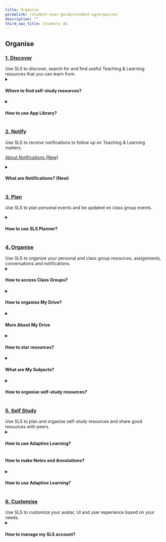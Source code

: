 ```yaml
---
title: Organise
permalink: /student-user-guide/student-ug/organise/
description: ""
third_nav_title: Students UG
---
```

## Organise

<h3><a id="discover" target="_blank" href="/student-user-guide/discover/index/">1. Discover</a></h3>
Use SLS to discover, search for and find useful Teaching &amp; Learning resources that you can learn from.
<details><summary><h4>Where to find self-study resources?</h4></summary>

<ul>
<li><a target="_blank" href="/student-user-guide/discover/about-self-study-resources/">About Self-Study Resources (New)</a></li>
<li><a target="_blank" href="/student-user-guide/discover/access-self-study-resources/">(1) Access Self-Study Resources (New)</a></li>
	<li><a target="_blank" href="/student-user-guide/discover/search-for-self-study-resources/">(2) Search for Resources (New)</a></li>
<li><a target="_blank" href="/student-user-guide/discover/attempt-self-study-resources/">(3) Attempt Self-Study Resources (New)</a></li>
</ul>
</details>
	
<details><summary><h4>How to use App Library?</h4></summary>

<ul>
  <li><a target="_blank" href="/student-user-guide/discover/access-app-library/">Access App Library</a></li>
</ul>
</details>

<h3><a id="notify" target="_blank" href="/student-user-guide/notify/index/">2. Notify</a></h3>
Use SLS to receive notifications to follow up on Teaching &amp; Learning matters.

<a target="_blank" href="/student-user-guide/notify/about-notifications/">About Notifications (New)</a>

<details><summary><h4>What are Notifications? (New)</h4></summary>

<ul>
<li><a target="_blank" href="/student-user-guide/notify/view-notifications/">View Notifications (New)</a></li>
</ul>
</details>

<h3><a id="plan" target="_blank" href="/student-user-guide/plan/index/">3. Plan</a></h3>

Use SLS to plan personal events and be updated on class group events.
<details><summary><h4>How to use SLS Planner?</h4></summary>
	<ul>
  <li>
<a target="_blank" href="/student-user-guide/plan/access-planner/">(1) Access Planner (New)</a>
		</li>
		  <li>
<a target="_blank" href="/student-user-guide/plan/create-a-new-event/">(2) Create a New Event (New)</a>
		</li>
</ul>
</details>

<h3><a id="4organise" target="_blank" href="/student-user-guide/organise/index/">4. Organise</a></h3>
Use SLS to organize your personal and class group resources, assignments, conversations and notifications.

<details><summary><h4>How to access Class Groups?</h4></summary>

<ul>
	  <li><a target="_blank" href="/student-user-guide/organise/about-class-groups/">About Class Groups</a></li>
  <li><a target="_blank" href="/student-user-guide/organise/access-class-groups/">Access Class Groups</a></li>
  <li><a target="_blank" href="/student-user-guide/organise/access-past-class-groups/">Access Past Class Groups</a></li>
</ul>	
</details>

<details><summary><h4>How to organise My Drive?</h4></summary>

<ul>
  <li><a target="_blank" href="/student-user-guide/organise/search-in-my-drive/">(1) Search in My Drive</a></li>
  <li><a target="_blank" href="/student-user-guide/organise/create-new-folders/">(2) Create New Folders</a></li>
  <li><a target="_blank" href="/student-user-guide/organise/delete-resources/">(3) Delete Resources</a></li>
	</ul>	
</details>
	
<details><summary><h4>More About My Drive</h4></summary>
<ul>
  <li><a target="_blank" href="/student-user-guide/organise/manage-folders/">Manage Folders</a></li>
  <li><a target="_blank" href="/student-user-guide/organise/restore-resources-from-trash/">Restore Resources from Trash</a></li>
</ul>	
</details>

<details><summary><h4>How to star resources?</h4></summary>

<ul>
<li><a target="_blank" href="/student-user-guide/organise/star-resources/">Star Resources</a></li>
</ul>
</details>

<details><summary><h4>What are My Subjects?</h4></summary>
	
<ul>
<li><a target="_blank" href="/student-user-guide/organise/access-my-subjects/">Access My Subjects</a></li>
<li><a target="_blank" href="/student-user-guide/organise/follow-and-unfollow-subjects/">Follow &amp; Unfollow Subjects</a></li>
</ul>
</details>

<details><summary><h4>How to organise self-study resources?</h4></summary>

<ul>
<li><a target="_blank" href="/student-user-guide/organise/view-print-friendly-worksheet/">View Print-Friendly Worksheet</a></li>
<li><a target="_blank" href="/student-user-guide/organise/copy-to-my-drive/">Copy to My Drive</a></li>
</ul>
</details>

<h3><a id="self-study" target="_blank" href="/student-user-guide/self-study/index">5. Self Study</a></h3>
Use SLS to plan and organise self-study resources and share good resources with peers.

<details><summary><h4>How to use Adaptive Learning? </h4></summary>

<ul>
<li><a target="_blank" href="https://www.notion.so/About-Adaptive-Learning-System-ALS-Remove-New-in-R18-9583340184304d8ab5d345cfc31c5e65">About Adaptive Learning System (ALS)</a></li>
<li><a target="_blank" href="https://www.notion.so/Access-Adaptive-Learning-System-ALS-Remove-New-in-R18-9fe2e924206743b5af8cc0eabaefbdb3">Access Adaptive Learning System (ALS)</a></li>
</ul>

</details>

#### How to make Notes and Annotations?

<details><summary><h4>How to use Adaptive Learning? </h4></summary>
	
<ul>
  <li><a target="_blank" href="https://www.notion.so/Annotate-Text-within-Activities-a2b513db074f4fa697765a2817230edc">Annotate Text within Activities</a></li>
  <li><a target="_blank" href="https://www.notion.so/Add-Notes-to-Images-5f6cd49cfef347da91d54d8324530b9d">Add Notes to Images</a></li>
  <li><a target="_blank" href="https://www.notion.so/View-Notes-c1008dc4895e497c80413e6f1b526fbf">View Notes</a></li>
  <li><a target="_blank" href="https://www.notion.so/Comments-on-Notes-69cd155feb5e4c72902e2907418c0194">Comments on Notes</a></li>
</ul>
</details>

<h3><a id="customise" target="_blank" href="/student-user-guide/customise/index">6. Customise</a></h3>
Use SLS to customize your avatar, UI and user experience based on your needs.

<details><summary><h4>How to manage my SLS account?</h4></summary>
<ul>
  <li><a target="_blank" href="https://www.notion.so/Customise-an-Avatar-5fff8f1041904eb1991be15106db9bf9">Customise an Avatar</a></li>
  <li><a target="_blank" href="https://www.notion.so/Set-Password-Reset-Email-Address-40bebaecb9a54ec5a1586f3203b41e91">Set Password Reset Email Address</a></li>
  <li><a target="_blank" href="https://www.notion.so/Set-Email-Notifications-New-19bb6750954a4170932d3aea0c698b5c">Set Email Notifications (New)</a></li>
  <li><a target="_blank" href="https://www.notion.so/Manage-Linked-Account-3ba03c957a774c26bee2af7113a05c1a">Manage Linked Account</a></li>
  <li><a target="_blank" href="https://www.notion.so/Change-Password-80abe207af2d4ddb9bd06ce96ff49bef">Change Password</a></li>
  <li><a target="_blank" href="https://www.notion.so/Update-Answers-to-Security-Questions-ed700a5b906d4ec4917830adf5ced4c8">Update Answers to Security Questions</a></li>
</ul>
</details>